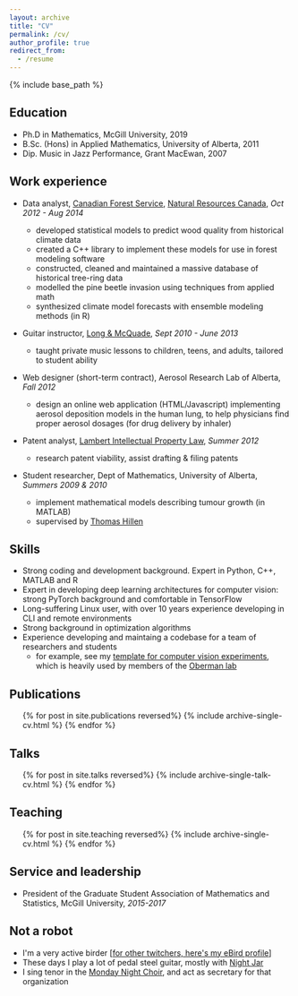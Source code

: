 ```yaml
---
layout: archive
title: "CV"
permalink: /cv/
author_profile: true
redirect_from:
  - /resume
---
```


{% include base_path %}

Education
--------
* Ph.D in Mathematics, McGill University, 2019
* B.Sc. (Hons) in Applied Mathematics, University of Alberta, 2011
* Dip. Music in Jazz Performance, Grant MacEwan, 2007

Work experience
--------------
* Data analyst, [Canadian Forest Service](https://www.nrcan.gc.ca/our-natural-resources/forests-forestry/13497), [Natural Resources Canada](https://www.nrcan.gc.ca/home), *Oct 2012 - Aug 2014*
  * developed statistical models to predict wood quality from historical climate data
  * created a C++ library to implement these models for use in forest modeling software
  * constructed, cleaned and maintained a massive database of historical tree-ring data
  * modelled the pine beetle invasion using techniques from applied math
  * synthesized climate model forecasts with ensemble modeling methods (in R)

* Guitar instructor, [Long & McQuade](https://www.long-mcquade.com/lessons/), *Sept 2010 - June 2013*
  * taught private music lessons to children, teens, and adults, tailored to student ability

* Web designer (short-term contract), Aerosol Research Lab of Alberta, *Fall 2012*
  * design an online web application (HTML/Javascript) implementing aerosol deposition models in the human lung, to help physicians find proper aerosol dosages (for drug delivery by inhaler)

* Patent analyst, [Lambert Intellectual Property Law](http://www.lambertlaw.ca/), *Summer 2012*
  * research patent viability, assist drafting & filing patents

* Student researcher, Dept of Mathematics, University of Alberta, *Summers 2009 & 2010*
  * implement mathematical models describing tumour growth (in MATLAB)
  * supervised by [Thomas Hillen](http://www.math.ualberta.ca/~thillen/)
  
Skills
--------------
* Strong coding and development background. Expert in Python, C++, MATLAB and R
* Expert in developing deep learning architectures for computer vision: strong PyTorch background and comfortable in TensorFlow
* Long-suffering Linux user, with over 10 years experience developing in CLI and remote environments 
* Strong background in optimization algorithms
* Experience developing and maintaing a codebase for a team of researchers and students
  * for example, see my [template for computer vision experiments](https://github.com/cfinlay/cv-classification-template), which is heavily used by members of the [Oberman lab](https://www.adamoberman.net/)

Publications
--------------
<ul>{% for post in site.publications reversed%}
    {% include archive-single-cv.html %}
  {% endfor %}</ul>
  
Talks
--------------
<ul>{% for post in site.talks  reversed%}
    {% include archive-single-talk-cv.html %}
  {% endfor %}</ul>
  
Teaching
--------------
<ul>{% for post in site.teaching reversed%}
    {% include archive-single-cv.html %}
  {% endfor %}</ul>
  
Service and leadership
--------------
* President of the Graduate Student Association of Mathematics and Statistics, McGill University, *2015-2017*

Not a robot
-----------
* I'm a very active birder \[[for other twitchers, here's my eBird profile](https://ebird.org/profile/NDEyNjEw/CA)\]
* These days I play a lot of pedal steel guitar, mostly with [Night Jar](https://www.facebook.com/Night-Jar-1881252635244578/)
* I sing tenor in the [Monday Night Choir](http://www.mondaynightchoir.com/), and act as secretary for that organization

